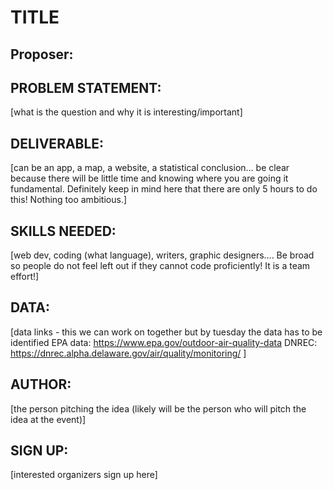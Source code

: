 # TITLE

## Proposer: 

## PROBLEM STATEMENT: 
[what is the question and why it is interesting/important]

## DELIVERABLE: 
[can be an app, a map, a website, a statistical conclusion… be clear because there will be little time and knowing where you are going it fundamental. Definitely keep in mind here that there are only 5 hours to do this! Nothing too ambitious.]

## SKILLS NEEDED: 
[web dev, coding (what language), writers, graphic designers…. Be broad so people do not feel left out if they cannot code proficiently! It is a team effort!]

## DATA: 
[data links - this we can work on together but by tuesday the data has to be identified 
EPA data: https://www.epa.gov/outdoor-air-quality-data
DNREC: https://dnrec.alpha.delaware.gov/air/quality/monitoring/ ]

## AUTHOR: 
[the person pitching the idea (likely will be the person who will pitch the idea at the event)]
## SIGN UP: 
[interested organizers sign up here]
